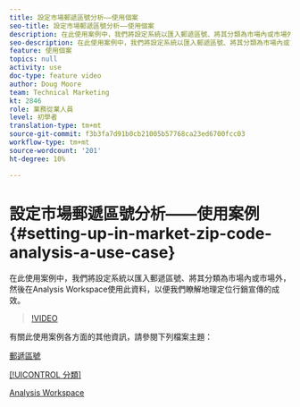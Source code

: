 ```yaml
---
title: 設定市場郵遞區號分析——使用個案
seo-title: 設定市場郵遞區號分析——使用個案
description: 在此使用案例中，我們將設定系統以匯入郵遞區號、將其分類為市場內或市場外，然後在Analysis Workspace使用此資料，以便我們瞭解地理定位行銷宣傳的成效。
seo-description: 在此使用案例中，我們將設定系統以匯入郵遞區號、將其分類為市場內或市場外，然後在Analysis Workspace使用此資料，以便我們瞭解地理定位行銷宣傳的成效。
feature: 使用個案
topics: null
activity: use
doc-type: feature video
author: Doug Moore
team: Technical Marketing
kt: 2846
role: 業務從業人員
level: 初學者
translation-type: tm+mt
source-git-commit: f3b3fa7d91b0cb21005b57768ca23ed6700fcc03
workflow-type: tm+mt
source-wordcount: '201'
ht-degree: 10%

---
```



# 設定市場郵遞區號分析——使用案例{#setting-up-in-market-zip-code-analysis-a-use-case}

在此使用案例中，我們將設定系統以匯入郵遞區號、將其分類為市場內或市場外，然後在Analysis Workspace使用此資料，以便我們瞭解地理定位行銷宣傳的成效。

>[!VIDEO](https://video.tv.adobe.com/v/27052/?quality=12)

有關此使用案例各方面的其他資訊，請參閱下列檔案主題：

[郵遞區號](https://marketing.adobe.com/resources/help/en_US/reference/reports_zip.html)

[[!UICONTROL 分類]](https://marketing.adobe.com/resources/help/zh_TW/reference/classifications.html)

[Analysis Workspace](https://marketing.adobe.com/resources/help/zh_TW/analytics/analysis-workspace/analysis-workspace-features.html)
